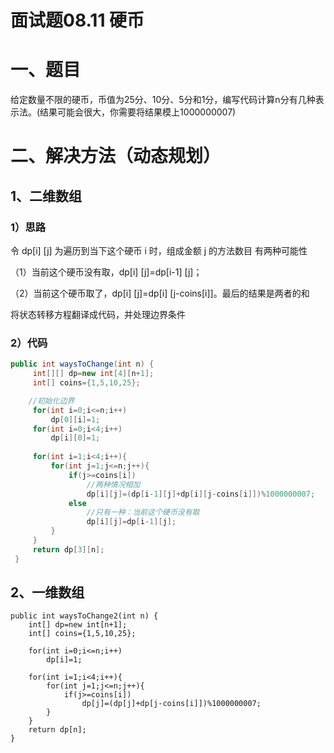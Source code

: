 # 面试题08.11  硬币
# 一、题目
给定数量不限的硬币，币值为25分、10分、5分和1分，编写代码计算n分有几种表示法。(结果可能会很大，你需要将结果模上1000000007)

# 二、解决方法（动态规划）
## 1、二维数组
### 1）思路
令 dp[i] [j] 为遍历到当下这个硬币 i 时，组成金额 j 的方法数目
有两种可能性

（1）当前这个硬币没有取，dp[i] [j]=dp[i-1] [j]；

（2）当前这个硬币取了，dp[i] [j]=dp[i] [j-coins[i]]。最后的结果是两者的和

将状态转移方程翻译成代码，并处理边界条件

### 2）代码

```java
public int waysToChange(int n) {
     int[][] dp=new int[4][n+1];
     int[] coins={1,5,10,25};

    //初始化边界
     for(int i=0;i<=n;i++)
         dp[0][i]=1;
     for(int i=0;i<4;i++)
         dp[i][0]=1;
         
     for(int i=1;i<4;i++){
         for(int j=1;j<=n;j++){
             if(j>=coins[i])
                 //两种情况相加
                 dp[i][j]=(dp[i-1][j]+dp[i][j-coins[i]])%1000000007;
             else
                 //只有一种：当前这个硬币没有取
                 dp[i][j]=dp[i-1][j];
         }
     }
     return dp[3][n];
 }
```



## 2、一维数组

```
public int waysToChange2(int n) {
    int[] dp=new int[n+1];
    int[] coins={1,5,10,25};

    for(int i=0;i<=n;i++)
        dp[i]=1;
    
    for(int i=1;i<4;i++){
        for(int j=1;j<=n;j++){
            if(j>=coins[i])
                dp[j]=(dp[j]+dp[j-coins[i]])%1000000007;
        }
    }
    return dp[n];
}
```

